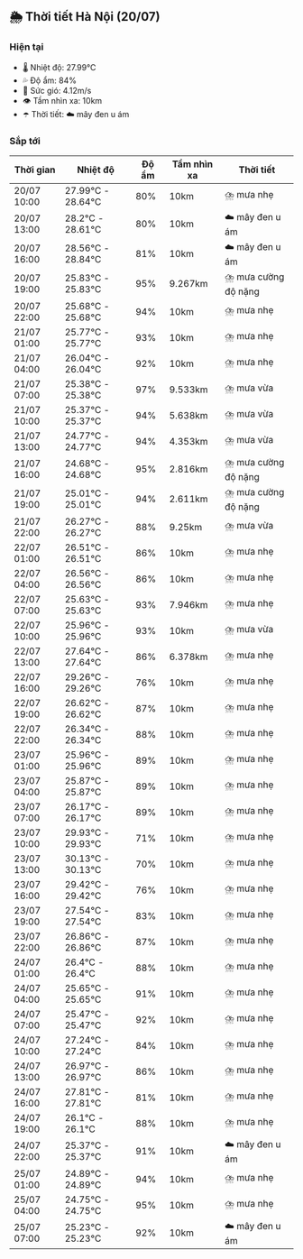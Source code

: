 ## 🌦️ Thời tiết Hà Nội (20/07)

### Hiện tại

- 🌡️ Nhiệt độ: 27.99℃
- 💦 Độ ẩm: 84%
- 💨 Sức gió: 4.12m/s
- 👁️ Tầm nhìn xa: 10km
- ☂️ Thời tiết: ☁️ mây đen u ám

### Sắp tới

| Thời gian | Nhiệt độ | Độ ẩm | Tầm nhìn xa | Thời tiết |
| --- | --- | --- | --- | --- |
| 20/07 10:00 | 27.99℃ - 28.64℃ | 80% | 10km | ⛈️ mưa nhẹ |
| 20/07 13:00 | 28.2℃ - 28.61℃ | 80% | 10km | ☁️ mây đen u ám |
| 20/07 16:00 | 28.56℃ - 28.84℃ | 81% | 10km | ☁️ mây đen u ám |
| 20/07 19:00 | 25.83℃ - 25.83℃ | 95% | 9.267km | ⛈️ mưa cường độ nặng |
| 20/07 22:00 | 25.68℃ - 25.68℃ | 94% | 10km | ⛈️ mưa nhẹ |
| 21/07 01:00 | 25.77℃ - 25.77℃ | 93% | 10km | ⛈️ mưa nhẹ |
| 21/07 04:00 | 26.04℃ - 26.04℃ | 92% | 10km | ⛈️ mưa nhẹ |
| 21/07 07:00 | 25.38℃ - 25.38℃ | 97% | 9.533km | ⛈️ mưa vừa |
| 21/07 10:00 | 25.37℃ - 25.37℃ | 94% | 5.638km | ⛈️ mưa vừa |
| 21/07 13:00 | 24.77℃ - 24.77℃ | 94% | 4.353km | ⛈️ mưa vừa |
| 21/07 16:00 | 24.68℃ - 24.68℃ | 95% | 2.816km | ⛈️ mưa cường độ nặng |
| 21/07 19:00 | 25.01℃ - 25.01℃ | 94% | 2.611km | ⛈️ mưa cường độ nặng |
| 21/07 22:00 | 26.27℃ - 26.27℃ | 88% | 9.25km | ⛈️ mưa vừa |
| 22/07 01:00 | 26.51℃ - 26.51℃ | 86% | 10km | ⛈️ mưa nhẹ |
| 22/07 04:00 | 26.56℃ - 26.56℃ | 86% | 10km | ⛈️ mưa nhẹ |
| 22/07 07:00 | 25.63℃ - 25.63℃ | 93% | 7.946km | ⛈️ mưa nhẹ |
| 22/07 10:00 | 25.96℃ - 25.96℃ | 93% | 10km | ⛈️ mưa vừa |
| 22/07 13:00 | 27.64℃ - 27.64℃ | 86% | 6.378km | ⛈️ mưa nhẹ |
| 22/07 16:00 | 29.26℃ - 29.26℃ | 76% | 10km | ⛈️ mưa nhẹ |
| 22/07 19:00 | 26.62℃ - 26.62℃ | 87% | 10km | ⛈️ mưa nhẹ |
| 22/07 22:00 | 26.34℃ - 26.34℃ | 88% | 10km | ⛈️ mưa nhẹ |
| 23/07 01:00 | 25.96℃ - 25.96℃ | 89% | 10km | ⛈️ mưa nhẹ |
| 23/07 04:00 | 25.87℃ - 25.87℃ | 89% | 10km | ⛈️ mưa nhẹ |
| 23/07 07:00 | 26.17℃ - 26.17℃ | 89% | 10km | ⛈️ mưa nhẹ |
| 23/07 10:00 | 29.93℃ - 29.93℃ | 71% | 10km | ⛈️ mưa nhẹ |
| 23/07 13:00 | 30.13℃ - 30.13℃ | 70% | 10km | ⛈️ mưa nhẹ |
| 23/07 16:00 | 29.42℃ - 29.42℃ | 76% | 10km | ⛈️ mưa nhẹ |
| 23/07 19:00 | 27.54℃ - 27.54℃ | 83% | 10km | ⛈️ mưa nhẹ |
| 23/07 22:00 | 26.86℃ - 26.86℃ | 87% | 10km | ⛈️ mưa nhẹ |
| 24/07 01:00 | 26.4℃ - 26.4℃ | 88% | 10km | ⛈️ mưa nhẹ |
| 24/07 04:00 | 25.65℃ - 25.65℃ | 91% | 10km | ⛈️ mưa nhẹ |
| 24/07 07:00 | 25.47℃ - 25.47℃ | 92% | 10km | ⛈️ mưa nhẹ |
| 24/07 10:00 | 27.24℃ - 27.24℃ | 84% | 10km | ⛈️ mưa nhẹ |
| 24/07 13:00 | 26.97℃ - 26.97℃ | 86% | 10km | ⛈️ mưa nhẹ |
| 24/07 16:00 | 27.81℃ - 27.81℃ | 81% | 10km | ⛈️ mưa nhẹ |
| 24/07 19:00 | 26.1℃ - 26.1℃ | 88% | 10km | ⛈️ mưa nhẹ |
| 24/07 22:00 | 25.37℃ - 25.37℃ | 91% | 10km | ☁️ mây đen u ám |
| 25/07 01:00 | 24.89℃ - 24.89℃ | 94% | 10km | ⛈️ mưa nhẹ |
| 25/07 04:00 | 24.75℃ - 24.75℃ | 95% | 10km | ⛈️ mưa nhẹ |
| 25/07 07:00 | 25.23℃ - 25.23℃ | 92% | 10km | ☁️ mây đen u ám |
